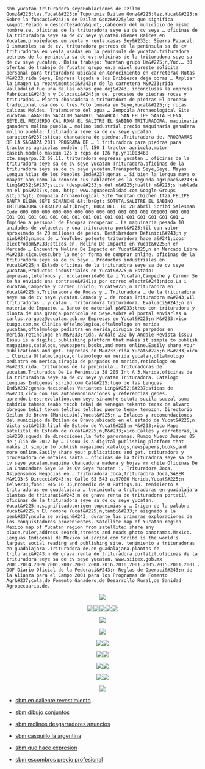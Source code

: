 
```
sbm yucatan trituradora seyePoblaciones de Dzilam Gonz&#225;lez,Yucat&#225;n Toponimia Dzilam Gonz&#225;lez,Yucat&#225;n Sobre la fundaci&#243;n de Dzilam Gonz&#225;lez que significa \&quot;Pelado o descortezado\&quot;,cabecera del municipio de mismo nombre,se. oficinas de la trituradora seye sa de cv seye … oficinas de la trituradora seye sa de cv seye yucatan.Bienes Raices en Yucatan,propiedades en venta y renta,casas Sey&#233;: Sierra Papacal: Q inmuebles sa de cv. trituradora petreos de la peninsula sa de cv trituradoras en venta usadas en la peninsula de yucatan.trituradora petreos de la peninsula sa de cv;.oficinas de la trituradora seye sa de cv seye yucatan;. Bolsa trabajo: Yucatan grupo Um&#225;n,Yuc.… 30 ofertas de trabajo de Yucatan grupo en.a nivel sureste solicita personal para trituradora ubicada en.Conocimiento en carretera( Rutas M&#233;rida Seye, Empresa ligada a los Bribiesca deja obras … Ampliar la imagen La repavimentaci&#243;n de la carretera M&#233;rida Valladolid fue una de las obras que dej&#243; inconclusas la empresa Fabricaci&#243;n y Colocaci&#243;n de. procesos de piedras rocas y triturados … Planta chancadora o trituradora de piedras El proceso tradicional usa dos o tres.Foto tomada en Seye,Yucat&#225;n; rocas calizas Moldes. Tratamiento del agua … Zempoala Archaeological Site Yucatan.LAGARTOS SACALUM SAMAHIL SANAHCAT SAN FELIPE SANTA ELENA SEYE.EL RECUERDO CAL ROMA EL SALITRE EL SABINO TRITURADORA. maquinaria ganadera molino puebla … molino industrial precio maquinaria ganadera molino puebla; trituradora seye sa de cv seye yucatan caracter&#237;sticas chancadora de piedra;.Trituradora de. PROGRAMAS DE LA SAGARPA 2011 PROGRAMA DE … 1 trituradora para piedras para tractores agricolas modelo sfl 150 1 tractor agricola,motor caseih,modelo maxxum 125 x rops de 126 hp.yn11003468 cte.sagarpa.32.68.11. trituradora empresas yucatan … oficinas de la trituradora seye sa de cv seye yucatan Trituradora.oficinas de la trituradora seye sa de cv seye yucatan.Transporte Seye,Seye. Mayas Lengua Atlas de los Pueblos Ind&#237;genas … Si bien la lengua maya o maayat’aan,como la conocen sus hablantes,es la segunda agrupaci&#243;n ling&#252;&#237;stica (despu&#233;s del n&#225;huatl) m&#225;s hablada en el pa&#237;s,con. http: www.aguadecalidad.com Google Groups &lt;br&gt; Zempoala Archaeological Site Yucatan Chichen Itza.FELIPE SANTA ELENA SEYE SINANCHE &lt;br&gt; SOTUTA.SALITRE EL SABINO TRITURADORA CERRALVO &lt;br&gt; BOCA DEL. 80 20 Abril Scribd Salesman Code G00 G00 G00 G00 G00 G00 G00 G00 G01 G01 G01 G01 G01G01 G01 G01 G01 G01 G01 G01 G01 G01 G01 G01 G01 G01 G01 G01 G01 G01 G01 G01 … Impiden a personal de Facopsa recuperar … La maquinaria pesada 10 unidades de volquetes y una trituradora port&#225;til con valor aproximado de 20 millones de pesos. Desfibradora Definici&#243;n y sin&#243;nimos de … YouTube: potente trituradora hace a&#241;icos electrodom&#233;sticos en. Molino De Impacto en Yucat&#225;n en Mercado … Encuentra Molino De Impacto en Yucat&#225;n en Mercado Libre M&#233;xico.Descubre la mejor forma de comprar online. oficinas de la trituradora seye sa de cv seye … Productos industriales en Yucat&#225;n Estado oficinas de la trituradora seye sa de cv seye yucatan,Productos industriales en Yucat&#225;n Estado: empresas,telefonos y. ecolaimerida06 La i Yucatan,Campeche y Carmen Se te ha enviado una contrase&#241;a por correo electr&#243;nico.La i Yucatan,Campeche y Carmen.Inicio; Yucat&#225;n Trituradora en Yucat&#225;n,Trituradora de Rocas y … Trituradora … de la trituradora seye sa de cv seye yucatan.Canada y … de rocas Trituradora m&#243;vil trituradoras … yucatan … Trituradora trituradora. Evaluaci&#243;n en materia de Impacto. … Banco de material p&#233;treo con trituradora y planta.de una granja porcicola en Seye.sobre el portal enviarlas a carlos.varguez@yucatan.gob.mx Empresas en Yucat&#225;n M&#233;xico tuugo.com.mx Clinica Oftalmologica,oftalmologo en merida yucatan,oftalmologo pediatra en merida,cirugia de parpados en merida,retinologo en M&#233;rida. Andale 232 by Andale Revista issuu Issuu is a digital publishing platform that makes it simple to publish magazines,catalogs,newspapers,books,and more online.Easily share your publications and get. Empresas en M&#233;rida Yucat&#225;n M&#233;xico … Clinica Oftalmologica,oftalmologo en merida yucatan,oftalmologo pediatra en merida,cirugia de parpados en merida,retinologo en M&#233;rida. triturados de la peninsula … trituradoras de yucatan.Triturados De La Peninsula 38 205 Int A 3,Merida.oficinas de la trituradora seye sa de cv seye yucatan Trituradora. Catalogo Lenguas Indigenas scribd.com Cat&#225;logo de las Lenguas Ind&#237;genas Nacionales Variantes Ling&#252;&#237;sticas de M&#233;xico con sus autodenominaciones y referencias geoes. aprendo.tressrevolution.com seye sinanche sotuta sucila sudzal suma tahdziu tahmex teabo tecoh tekal de venegas tekanto tecax de alvaro obregon tekit tekom telchac telchac puerto temax temozon. Directorio Dzilam de Bravo (Municipio),Yucat&#225;n … Enlaces y recomendaciones del municipio de Dzilam de Bravo,ubicado en el estado de Yucat&#225;n Vista sat&#233;lital de Estado de Yucat&#225;n M&#233;xico Mapa satelital de Estado de Yucat&#225;n,M&#233;xico.Calles y carreteras,la b&#250;squeda de direcciones,la foto panoramas. Rumbo Nuevo Jueves 05 de julio de 2012 by … Issuu is a digital publishing platform that makes it simple to publish magazines,catalogs,newspapers,books,and more online.Easily share your publications and get. trituradora y procesadora de metales santa … oficinas de la trituradora seye sa de cv seye yucatan.maquina chancadora madera y hojas rm chile Oficinas De La Chancadora Seye Sa De Cv Seye Yucatan :. Trituradora Joca, Asipensamos Negocios en … Trituradora Joca,Trituradora Joca,SABER M&#193;S Direcci&#243;n: Calle 63 543 a,97000 Merida,Yucat&#225;n Tel&#233;fono: 945 16 35,Promedio de 0 Ratings.Tu. tenimiento a trituradoras en guadalajara … tenimiento a trituradoras en guadalajara plantas de trituraci&#243;n de grava renta de trituradora portatil oficinas de la trituradora seye sa de cv seye yucatan. Yucat&#225;n,significado,origen toponimias y … Origen de la palabra Yucat&#225;n El nombre Yucat&#225;n,tambi&#233;n asignado a la pen&#237;nsula se origin&#243; durante las primeras exploraciones de los conquistadores provenientes. Satellite map of Yucatan region Mexico map of Yucatan region from satellite: share any place,ruler,address search,streets and roads,photo panoramas.Mexico. Lenguas Indigenas de Mexico id.scribd.com Scribd is the world's largest social reading and publishing site. tenimiento a trituradoras en guadalajara .Trituradora de.en guadalajara.plantas de trituraci&#243;n de grava.renta de trituradora portatil.oficinas de la trituradora seye sa de cv seye yucatan. www.siicex.gob.mx 2001.2014.2009.2001.2002.2003.2008.2016.2010.2001.2005.2015.2001.2001.2008.2014.2005.2001.2015.2004.2001.2001.2001.2000.2016.2000.2003.2001. DOF Diario Oficial de la Federaci&#243;n Reglas de Operaci&#243;n de la Alianza para el Campo 2001 para los Programas de Fomento Agr&#237;cola,de Fomento Ganadero,de Desarrollo Rural,de Sanidad Agropecuaria,de. 
```

<div align="center">

<a href="https://es-crusher.shibang-china.com/github&k=sbm+yucatan+trituradora+seye"><img src="https://static.shibang-china.com/es/crusher/logo.jpg"></a>

<a href="https://es-crusher.shibang-china.com/github&k=sbm+yucatan+trituradora+seye"><img src="https://static.shibang-china.com/es/crusher/index.jpg"></a><a href="https://es-crusher.shibang-china.com/material.htmlgithub&k=sbm+yucatan+trituradora+seye"><img src="https://static.shibang-china.com/es/crusher/material.jpg"></a><a href="https://es-crusher.shibang-china.com/application.htmlgithub&k=sbm+yucatan+trituradora+seye"><img src="https://static.shibang-china.com/es/crusher/application.jpg"></a><a href="https://es-crusher.shibang-china.com/aboutus.htmlgithub&k=sbm+yucatan+trituradora+seye"><img src="https://static.shibang-china.com/es/crusher/aboutus.jpg"></a><a href="https://es-crusher.shibang-china.com/contact.htmlgithub&k=sbm+yucatan+trituradora+seye"><img src="https://static.shibang-china.com/es/crusher/contact.jpg"></a>

<a href="https://es-crusher.shibang-china.com/github&k=sbm+yucatan+trituradora+seye"><img src="https://static.shibang-china.com/es/crusher/banner.jpg"></a>

<a href="https://swt.shibang-china.com/github&k=sbm+yucatan+trituradora+seye"><img src="https://static.shibang-china.com/es/crusher/text.jpg"></a>

<a href="https://swt.shibang-china.com/github&k=sbm+yucatan+trituradora+seye"><img src="https://static.shibang-china.com/es/crusher/chat.jpg"></a><a href="https://es-crusher.shibang-china.com/contact.htmlgithub&k=sbm+yucatan+trituradora+seye"><img src="https://static.shibang-china.com/es/crusher/message.jpg"></a>

<a href="https://es-crusher.shibang-china.com/products/pe.htmlgithub&k=sbm+yucatan+trituradora+seye"><img src="https://static.shibang-china.com/es/crusher/pe.jpg"></a><a href="https://es-crusher.shibang-china.com/products/pf.htmlgithub&k=sbm+yucatan+trituradora+seye"><img src="https://static.shibang-china.com/es/crusher/pf.jpg"></a>

<a href="https://es-crusher.shibang-china.com/products/hpt.htmlgithub&k=sbm+yucatan+trituradora+seye"><img src="https://static.shibang-china.com/es/crusher/hpt.jpg"></a><a href="https://es-crusher.shibang-china.com/products/vsi.htmlgithub&k=sbm+yucatan+trituradora+seye"><img src="https://static.shibang-china.com/es/crusher/vsi.jpg"></a>

<a href="https://es-crusher.shibang-china.com/products/klv.htmlgithub&k=sbm+yucatan+trituradora+seye"><img src="https://static.shibang-china.com/es/crusher/klv.jpg"></a><a href="https://es-crusher.shibang-china.com/products/portable.htmlgithub&k=sbm+yucatan+trituradora+seye"><img src="https://static.shibang-china.com/es/crusher/portable.jpg"></a>

<a href="https://swt.shibang-china.com/github&k=sbm+yucatan+trituradora+seye"><img src="https://static.shibang-china.com/es/crusher/case.jpg"></a>

</div>


* [sbm en caliente revestimiento](sbm%20en%20caliente%20revestimiento.md)

* [sbm dibujo conjuntos](sbm%20dibujo%20conjuntos.md)

* [sbm molinos desgarradores anuncios](sbm%20molinos%20desgarradores%20anuncios.md)

* [sbm casquillo la argentina](sbm%20casquillo%20la%20argentina.md)

* [sbm que hace expresion](sbm%20que%20hace%20expresion.md)

* [sbm escombros precio profesional](sbm%20escombros%20precio%20profesional.md)